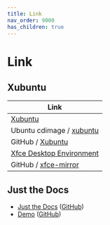 ```yaml
---
title: Link
nav_order: 9000
has_children: true
---
```



# Link


## Xubuntu

| Link |
| ---- |
| [Xubuntu](https://xubuntu.org/) |
| Ubuntu cdimage / [xubuntu](https://cdimage.ubuntu.com/xubuntu/) |
| GitHub / [Xubuntu](https://github.com/Xubuntu) |
| [Xfce Desktop Environment](https://www.xfce.org/) |
| GitHub / [xfce-mirror](https://github.com/xfce-mirror) |




## Just the Docs

* [Just the Docs](https://pmarsceill.github.io/just-the-docs/) ([GitHub](https://github.com/pmarsceill/just-the-docs))
* [Demo](https://pmarsceill.github.io/jtd-remote/) ([GitHub](https://github.com/pmarsceill/jtd-remote))
